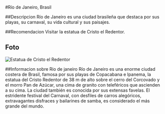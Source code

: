 #Río de Janeiro, Brasil

##Descripcion
Río de Janeiro es una ciudad brasileña que destaca por sus playas, su carnaval, su vida cultural y sus paisajes.

##Recomendacion
Visitar la estatua de Cristo el Redentor. 

## Foto
![Estatua de Cristo el Redentor](https://uoervnmsnusvnismdeurfgfneurneuin)

##Informacion sobre Rio de janeiro
Río de Janeiro es una enorme ciudad costera de Brasil, famosa por sus playas de Copacabana e Ipanema, la estatua del Cristo Redentor de 38 m de alto sobre el cerro del Corcovado y el morro Pan de Azúcar, una cima de granito con teleféricos que ascienden a su cima. La ciudad también es conocida por sus extensas favelas. El estridente festival del Carnaval, con desfiles de carros alegóricos, extravagantes disfraces y bailarines de samba, es considerado el más grande del mundo.
